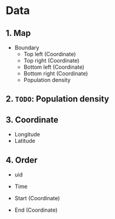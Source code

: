 # Data

## 1. Map

- Boundary
  - Top left (Coordinate)
  - Top right (Coordinate)
  - Bottom left (Coordinate)
  - Bottom right (Coordinate)
  - Population density
  

## 2. `TODO`: Population density 


## 3. Coordinate

- Longitude
- Latitude


## 4. Order

- uid

- Time

- Start (Coordinate)

- End (Coordinate)
